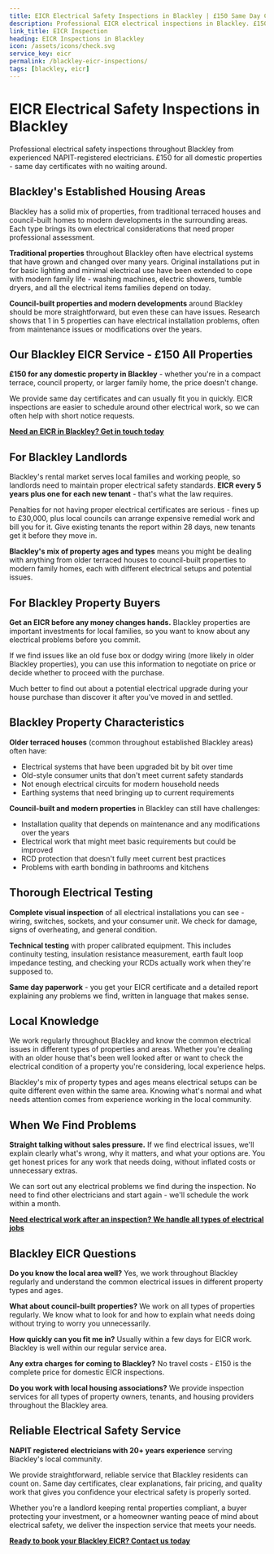 ```yaml
---
title: EICR Electrical Safety Inspections in Blackley | £150 Same Day Certificate
description: Professional EICR electrical inspections in Blackley. £150 all domestic properties, same day certificates. NAPIT registered, 20+ years experience. Local electrical safety experts.
link_title: EICR Inspection
heading: EICR Inspections in Blackley
icon: /assets/icons/check.svg
service_key: eicr
permalink: /blackley-eicr-inspections/
tags: [blackley, eicr]
---
```


# EICR Electrical Safety Inspections in Blackley

Professional electrical safety inspections throughout Blackley from experienced NAPIT-registered electricians. £150 for all domestic properties - same day certificates with no waiting around.

## Blackley's Established Housing Areas

Blackley has a solid mix of properties, from traditional terraced houses and council-built homes to modern developments in the surrounding areas. Each type brings its own electrical considerations that need proper professional assessment.

**Traditional properties** throughout Blackley often have electrical systems that have grown and changed over many years. Original installations put in for basic lighting and minimal electrical use have been extended to cope with modern family life - washing machines, electric showers, tumble dryers, and all the electrical items families depend on today.

**Council-built properties and modern developments** around Blackley should be more straightforward, but even these can have issues. Research shows that 1 in 5 properties can have electrical installation problems, often from maintenance issues or modifications over the years.

## Our Blackley EICR Service - £150 All Properties

**£150 for any domestic property in Blackley** - whether you're in a compact terrace, council property, or larger family home, the price doesn't change.

We provide same day certificates and can usually fit you in quickly. EICR inspections are easier to schedule around other electrical work, so we can often help with short notice requests.

**[Need an EICR in Blackley? Get in touch today](/contact/)**

## For Blackley Landlords

Blackley's rental market serves local families and working people, so landlords need to maintain proper electrical safety standards. **EICR every 5 years plus one for each new tenant** - that's what the law requires.

Penalties for not having proper electrical certificates are serious - fines up to £30,000, plus local councils can arrange expensive remedial work and bill you for it. Give existing tenants the report within 28 days, new tenants get it before they move in.

**Blackley's mix of property ages and types** means you might be dealing with anything from older terraced houses to council-built properties to modern family homes, each with different electrical setups and potential issues.

## For Blackley Property Buyers

**Get an EICR before any money changes hands.** Blackley properties are important investments for local families, so you want to know about any electrical problems before you commit.

If we find issues like an old fuse box or dodgy wiring (more likely in older Blackley properties), you can use this information to negotiate on price or decide whether to proceed with the purchase.

Much better to find out about a potential electrical upgrade during your house purchase than discover it after you've moved in and settled.

## Blackley Property Characteristics

**Older terraced houses** (common throughout established Blackley areas) often have:

- Electrical systems that have been upgraded bit by bit over time
- Old-style consumer units that don't meet current safety standards
- Not enough electrical circuits for modern household needs
- Earthing systems that need bringing up to current requirements

**Council-built and modern properties** in Blackley can still have challenges:

- Installation quality that depends on maintenance and any modifications over the years
- Electrical work that might meet basic requirements but could be improved
- RCD protection that doesn't fully meet current best practices
- Problems with earth bonding in bathrooms and kitchens

## Thorough Electrical Testing

**Complete visual inspection** of all electrical installations you can see - wiring, switches, sockets, and your consumer unit. We check for damage, signs of overheating, and general condition.

**Technical testing** with proper calibrated equipment. This includes continuity testing, insulation resistance measurement, earth fault loop impedance testing, and checking your RCDs actually work when they're supposed to.

**Same day paperwork** - you get your EICR certificate and a detailed report explaining any problems we find, written in language that makes sense.

## Local Knowledge

We work regularly throughout Blackley and know the common electrical issues in different types of properties and areas. Whether you're dealing with an older house that's been well looked after or want to check the electrical condition of a property you're considering, local experience helps.

Blackley's mix of property types and ages means electrical setups can be quite different even within the same area. Knowing what's normal and what needs attention comes from experience working in the local community.

## When We Find Problems

**Straight talking without sales pressure.** If we find electrical issues, we'll explain clearly what's wrong, why it matters, and what your options are. You get honest prices for any work that needs doing, without inflated costs or unnecessary extras.

We can sort out any electrical problems we find during the inspection. No need to find other electricians and start again - we'll schedule the work within a month.

**[Need electrical work after an inspection? We handle all types of electrical jobs](/services/)**

## Blackley EICR Questions

**Do you know the local area well?** Yes, we work throughout Blackley regularly and understand the common electrical issues in different property types and ages.

**What about council-built properties?** We work on all types of properties regularly. We know what to look for and how to explain what needs doing without trying to worry you unnecessarily.

**How quickly can you fit me in?** Usually within a few days for EICR work. Blackley is well within our regular service area.

**Any extra charges for coming to Blackley?** No travel costs - £150 is the complete price for domestic EICR inspections.

**Do you work with local housing associations?** We provide inspection services for all types of property owners, tenants, and housing providers throughout the Blackley area.

## Reliable Electrical Safety Service

**NAPIT registered electricians with 20+ years experience** serving Blackley's local community.

We provide straightforward, reliable service that Blackley residents can count on. Same day certificates, clear explanations, fair pricing, and quality work that gives you confidence your electrical safety is properly sorted.

Whether you're a landlord keeping rental properties compliant, a buyer protecting your investment, or a homeowner wanting peace of mind about electrical safety, we deliver the inspection service that meets your needs.

**[Ready to book your Blackley EICR? Contact us today](/contact/)**
